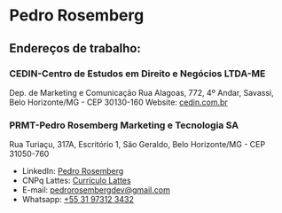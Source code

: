 # Pedro Rosemberg



## Endereços de trabalho:

### CEDIN-Centro de Estudos em Direito e Negócios LTDA-ME
Dep. de Marketing e Comunicação
Rua Alagoas, 772, 4º Andar, Savassi, Belo Horizonte/MG - CEP 30130-160
Website: [cedin.com.br](https://www.cedin.com.br/)

### PRMT-Pedro Rosemberg Marketing e Tecnologia SA
Rua Turiaçu, 317A, Escritório 1, São Geraldo, Belo Horizonte/MG - CEP 31050-760





 - LinkedIn: [Pedro Rosemberg](https://www.linkedin.com/in/pedrorosemberg)
 - CNPq Lattes: [Currículo Lattes](http://lattes.cnpq.br/2162940985603250)
 - E-mail: [pedrorosembergdev@gmail.com](malito:pedrorosembergdev@gmail.com)
 - Whatsapp: [+55 31 97312 3432](https://wa.me/5531973123432)
